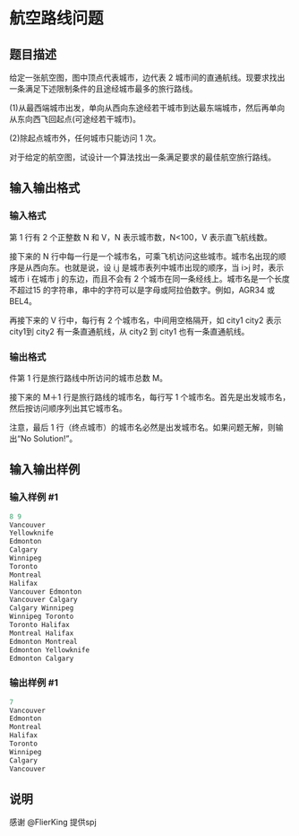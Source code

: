 # 航空路线问题

## 题目描述

给定一张航空图，图中顶点代表城市，边代表 2 城市间的直通航线。现要求找出一条满足下述限制条件的且途经城市最多的旅行路线。

(1)从最西端城市出发，单向从西向东途经若干城市到达最东端城市，然后再单向从东向西飞回起点(可途经若干城市)。

(2)除起点城市外，任何城市只能访问 1 次。

对于给定的航空图，试设计一个算法找出一条满足要求的最佳航空旅行路线。

## 输入输出格式

### 输入格式

第 1 行有 2 个正整数 N 和 V，N 表示城市数，N<100，V 表示直飞航线数。

接下来的 N 行中每一行是一个城市名，可乘飞机访问这些城市。城市名出现的顺序是从西向东。也就是说，设 i,j 是城市表列中城市出现的顺序，当 i>j 时，表示城市 i 在城市 j 的东边，而且不会有 2 个城市在同一条经线上。城市名是一个长度不超过15 的字符串，串中的字符可以是字母或阿拉伯数字。例如，AGR34 或 BEL4。

再接下来的 V 行中，每行有 2 个城市名，中间用空格隔开，如 city1 city2 表示 city1到 city2 有一条直通航线，从 city2 到 city1 也有一条直通航线。

### 输出格式

件第 1 行是旅行路线中所访问的城市总数 M。

接下来的 M＋1 行是旅行路线的城市名，每行写 1 个城市名。首先是出发城市名，然后按访问顺序列出其它城市名。

注意，最后 1 行（终点城市）的城市名必然是出发城市名。如果问题无解，则输出“No Solution!”。

## 输入输出样例

### 输入样例 #1

```cpp
8 9
Vancouver
Yellowknife
Edmonton
Calgary
Winnipeg
Toronto
Montreal
Halifax
Vancouver Edmonton
Vancouver Calgary
Calgary Winnipeg
Winnipeg Toronto
Toronto Halifax
Montreal Halifax
Edmonton Montreal
Edmonton Yellowknife
Edmonton Calgary
```


### 输出样例 #1

```cpp
7
Vancouver
Edmonton
Montreal
Halifax
Toronto
Winnipeg
Calgary
Vancouver 
```


## 说明

感谢 @FlierKing 提供spj

